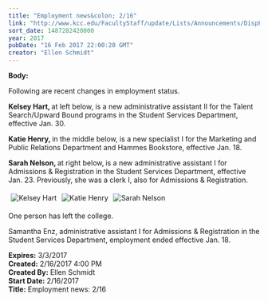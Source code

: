 ```yaml
---
title: "Employment news&colon; 2/16"
link: "http://www.kcc.edu/FacultyStaff/update/Lists/Announcements/DispForm.aspx?ID=2384"
sort_date: 1487282420000
year: 2017
pubDate: "16 Feb 2017 22:00:20 GMT"
creator: "Ellen Schmidt"
---
```


<div><b>Body:</b> <div class="ExternalClass688FD573D262417993B40F63EC39FE34"><p>​Following are recent changes in employment status.</p>
<p><strong>Kelsey Hart, </strong>at left below, is a new administrative assistant II for the Talent Search/Upward Bound programs in the Student Services Department, effective Jan. 30.</p>
<p><strong>Katie Henry, </strong>in the middle below, is a new specialist I for the Marketing and Public Relations Department and Hammes Bookstore, effective Jan. 18.</p>
<p><strong>Sarah Nelson, </strong>at right below,<strong> </strong>is a new administrative assistant I for Admissions &amp; Registration in the Student Services Department, effective Jan. 23. Previously, she was a clerk I, also for Admissions &amp; Registration. </p>
<p><img alt="Kelsey Hart" src="/FacultyStaff/update/PublishingImages/Kelsey_Hart.jpg" style="margin:5px" /><img alt="Katie Henry" src="/FacultyStaff/update/PublishingImages/Catherine_Henry.jpg" style="margin:5px" /><img alt="Sarah Nelson" src="/FacultyStaff/update/PublishingImages/Sarah_Nelson.jpg" style="margin:5px" /></p>
<p>One person has left the college.</p>
<p>Samantha Enz, administrative assistant I for Admissions &amp; Registration in the Student Services Department, employment ended effective Jan. 18.</p></div></div>
<div><b>Expires:</b> 3/3/2017</div>
<div><b>Created:</b> 2/16/2017 4:00 PM</div>
<div><b>Created By:</b> Ellen Schmidt</div>
<div><b>Start Date:</b> 2/16/2017</div>
<div><b>Title:</b> Employment news: 2/16</div>
